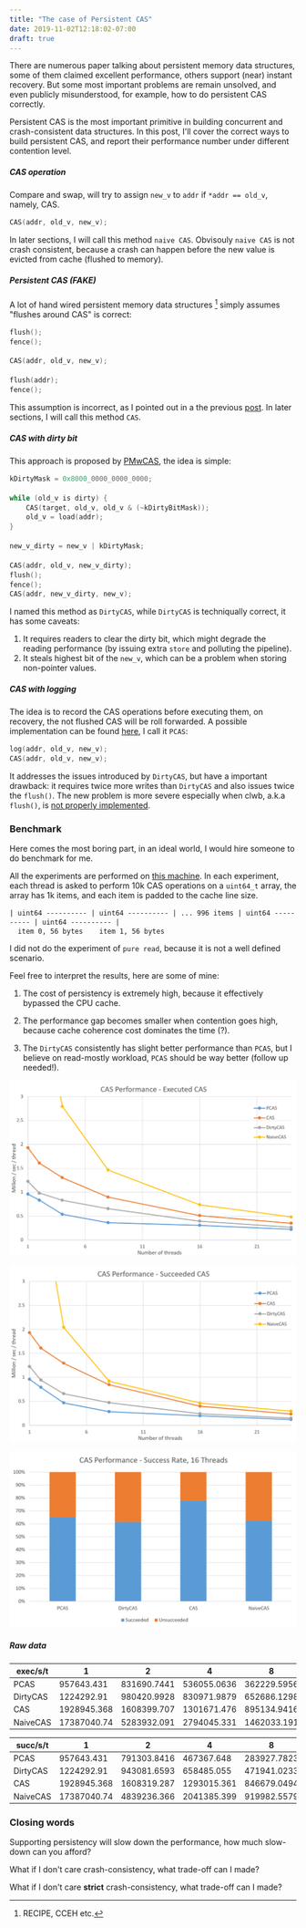 ```yaml
---
title: "The case of Persistent CAS"
date: 2019-11-02T12:18:02-07:00
draft: true 
---
```


There are numerous paper talking about persistent memory data structures, some of them claimed excellent performance, others support (near) instant recovery.
But some most important problems are remain unsolved, and even publicly misunderstood, for example, how to do persistent CAS correctly.

Persistent CAS is the most important primitive in building concurrent and crash-consistent data structures. 
In this post, I'll cover the correct ways to build persistent CAS, and report their performance number under different contention level. 

##### CAS operation

Compare and swap, will try to assign `new_v` to `addr` if `*addr == old_v`, namely, CAS.
```c++
CAS(addr, old_v, new_v);
```

In later sections, I will call this method `naive CAS`. Obvisouly `naive CAS` is not crash consistent,
because a crash can happen before the new value is evicted from cache (flushed to memory). 

##### Persistent CAS (FAKE)

A lot of hand wired persistent memory data structures [^1] simply assumes "flushes around CAS" is correct:
```c++
flush();
fence();

CAS(addr, old_v, new_v);

flush(addr);
fence();
```

This assumption is incorrect, as I pointed out in a the previous [post](/posts/crash-consistency).
In later sections, I will call this method `CAS`.


##### CAS with dirty bit
This approach is proposed by [PMwCAS](https://github.com/microsoft/pmwcas), the idea is simple:
```c++
kDirtyMask = 0x8000_0000_0000_0000;

while (old_v is dirty) {
    CAS(target, old_v, old_v & (~kDirtyBitMask));
    old_v = load(addr);
}

new_v_dirty = new_v | kDirtyMask;

CAS(addr, old_v, new_v_dirty);
flush();
fence();
CAS(addr, new_v_dirty, new_v);
```

I named this method as `DirtyCAS`, while `DirtyCAS` is techniqually correct, it has some caveats:

1. It requires readers to clear the dirty bit, which might degrade the reading performance (by issuing extra `store` and polluting the pipeline). 
2. It steals highest bit of the `new_v`, which can be a problem when storing non-pointer values.


##### CAS with logging
The idea is to record the CAS operations before executing them, on recovery, the not flushed CAS will be roll forwarded. A possible implementation can be found [here](https://github.com/XiangpengHao/epoch-reclaimer/blob/master/pcas.h), I call it `PCAS`:

```c++
log(addr, old_v, new_v);
CAS(addr, old_v, new_v);
```

It addresses the issues introduced by `DirtyCAS`, but have a important drawback: it  requires twice more writes than `DirtyCAS` and also issues twice the `flush()`.
The new problem is more severe especially when clwb, a.k.a `flush()`, is [not properly implemented](/posts/is-clwb-implemented).


### Benchmark
Here comes the most boring part, in an ideal world, I would hire someone to do benchmark for me.

All the experiments are performed on [this machine](/posts/new-server). 
In each experiment, each thread is asked to perform 10k CAS operations on a `uint64_t` array, the array has 1k items, and each item is padded to the cache line size.

```
| uint64 ---------- | uint64 ---------- | ... 996 items | uint64 ---------- | uint64 ---------- |
  item 0, 56 bytes    item 1, 56 bytes
```
I did not do the experiment of `pure read`, because it is not a well defined scenario.

Feel free to interpret the results, here are some of mine:

1. The cost of persistency is extremely high, because it effectively bypassed the CPU cache.

2. The performance gap becomes smaller when contention goes high, because cache coherence cost dominates the time (?). 

3. The `DirtyCAS` consistently has slight better performance than `PCAS`, but I believe on read-mostly workload, `PCAS` should be way better (follow up needed!). 

![](/img/cas-exe.png)

![](/img/cas-suc.png)

![](/img/succ-rate.png)

##### Raw data
| exec/s/t | 1           | 2           | 4           | 8           | 16          | 24          |
|--------------|-------------|-------------|-------------|-------------|-------------|-------------|
| PCAS         | 957643.431  | 831690.7441 | 536055.0636 | 362229.5956 | 305126.4291 | 221652.8208 |
| DirtyCAS     | 1224292.91  | 980420.9928 | 830971.9879 | 652686.1298 | 390941.1125 | 263886.36   |
| CAS          | 1928945.368 | 1608399.707 | 1301671.476 | 895134.9416 | 510081.7661 | 349387.6981 |
| NaiveCAS     | 17387040.74 | 5283932.091 | 2794045.331 | 1462033.191 | 736171.0273 | 479356.5118 |

| succ/s/t | 1           | 2           | 4           | 8           | 16          | 24          |
|--------------|-------------|-------------|-------------|-------------|-------------|-------------|
| PCAS         | 957643.431  | 791303.8416 | 467367.648  | 283927.7823 | 198321.4995 | 119742.0257 |
| DirtyCAS     | 1224292.91  | 943081.6593 | 658485.055  | 471941.0233 | 240980.4999 | 149603.1149 |
| CAS          | 1928945.368 | 1608319.287 | 1293015.361 | 846679.0494 | 398200.1127 | 234208.6951 |
| NaiveCAS     | 17387040.74 | 4839236.366 | 2041385.399 | 919982.5579 | 461527.7021 | 293333.4292 |


### Closing words

Supporting persistency will slow down the performance, how much slow-down can you afford? 

What if I don't care crash-consistency, what trade-off can I made?

What if I don't care **strict** crash-consistency, what trade-off can I made?

[^1]:  RECIPE, CCEH etc.
